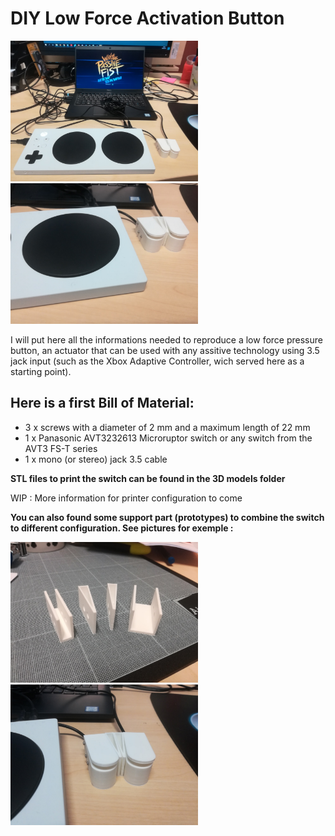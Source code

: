 # DIY Low Force Activation Button

<img src="images/xac_pic1.jpg" width="300"> <img src="images/xac_pic2.jpg" width="300">

I will put here all the informations needed to reproduce a low force pressure button, an actuator that can be used with any assitive technology using 3.5 jack input (such as the Xbox Adaptive Controller, wich served here as a starting point). 

## Here is a first Bill of Material:

- 3 x screws with a diameter of 2 mm and a maximum length of 22 mm
- 1 x Panasonic AVT3232613 Microruptor switch or any switch from the AVT3 FS-T series
- 1 x mono (or stereo) jack 3.5 cable

**STL files to print the switch can be found in the 3D models folder**

WIP : More information for printer configuration to come

**You can also found some support part (prototypes) to combine the switch to different configuration. See pictures for exemple :**

<img src="images/support_draft1.jpg" width="300"> <img src="images/support_draft1_exemple.jpg" width="300">
